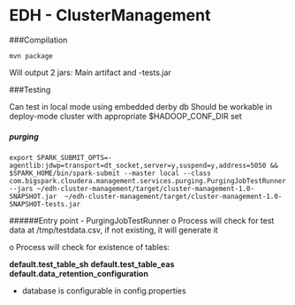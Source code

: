 # EDH - ClusterManagement
###Compilation 

`mvn package`

Will output 2 jars:  Main artifact and -tests.jar

###Testing

Can test in local mode using embedded derby db
Should be workable in deploy-mode cluster with appropriate $HADOOP_CONF_DIR set


##### purging

`export SPARK_SUBMIT_OPTS=-agentlib:jdwp=transport=dt_socket,server=y,suspend=y,address=5050 && $SPARK_HOME/bin/spark-submit --master local --class com.bigspark.cloudera.management.services.purging.PurgingJobTestRunner --jars ~/edh-cluster-management/target/cluster-management-1.0-SNAPSHOT.jar  ~/edh-cluster-management/target/cluster-management-1.0-SNAPSHOT-tests.jar
`

######Entry point - PurgingJobTestRunner 
o Process will check for test data at /tmp/testdata.csv, if not existing, it will generate it

o Process will check for existence of tables:

__default.test_table_sh__
__default.test_table_eas__
__default.data_retention_configuration__

* database is configurable in config.properties


